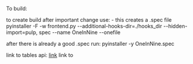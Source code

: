 To build:

to create build after important change use: - this creates a .spec file
pyinstaller -F -w frontend.py --additional-hooks-dir=./hooks_dir --hidden-import=pulp, spec --name OneInNine --onefile


after there is already a good .spec run:
pyinstaller -y OneInNine.spec



link to tables api: [link](https://ttkbootstrap.readthedocs.io/en/latest/api/tableview/tableview/#ttkbootstrap.tableview.Tableview)
link to 